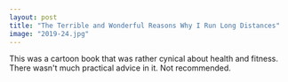 ```yaml
---
layout: post
title: "The Terrible and Wonderful Reasons Why I Run Long Distances"
image: "2019-24.jpg"
---
```


This was a cartoon book that was rather cynical about health and fitness. There wasn't much practical advice in it. Not recommended.